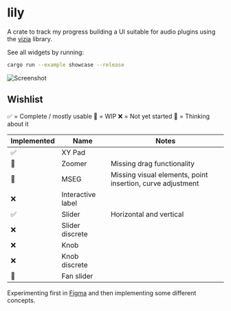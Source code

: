 # lily

A crate to track my progress building a UI suitable for audio plugins using the [vizia](https://github.com/vizia/vizia) library.

See all widgets by running:

```sh
cargo run --example showcase --release
```

![Screenshot](screenshot.png)

## Wishlist

✅ = Complete / mostly usable
🚧 = WIP
❌ = Not yet started
🤔 = Thinking about it

| Implemented | Name        | Notes |
| ----------- | ----------- | ----- |
| ✅          | XY Pad      |       |
| 🚧          | Zoomer      | Missing drag functionality |
| 🚧          | MSEG        | Missing visual elements, point insertion, curve adjustment|
| ❌          | Interactive label | |
| ✅          | Slider | Horizontal and vertical |
| ❌          | Slider discrete | |
| ❌          | Knob | |
| ❌          | Knob discrete | |
| 🤔          | Fan slider | |

Experimenting first in [Figma](https://www.figma.com/file/6bwf29JkN8GcUX2PsaGk2u/Untitled?node-id=2%3A142) and then implementing some different concepts. 